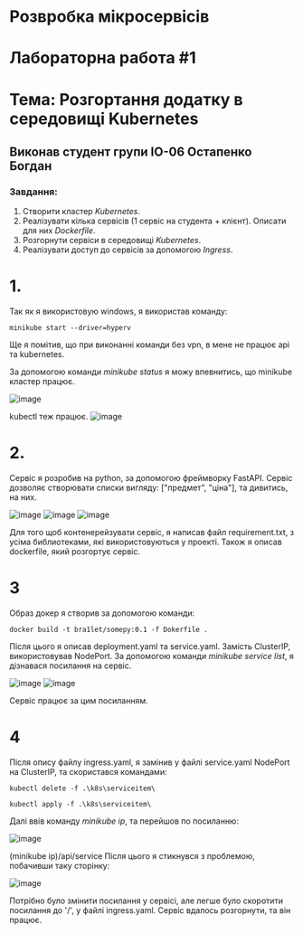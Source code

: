 # Розвробка мікросервісів
# Лабораторна работа #1 
# Тема: Розгортання додатку в середовищі Kubernetes
## Виконав студент групи IO-06 Остапенко Богдан
### Завдання:

1. Створити кластер *Kubernetes*.
2. Реалізувати кілька сервісів (1 сервіс на студента + клієнт). Описати для них *Dockerfile*.
3. Розгорнути сервіси в середовищі *Kubernetes*.
4. Реалізувати доступ до сервісів за допомогою *Ingress*.

# 1.
Так як я використовую windows, я використав команду:

```shell
minikube start --driver=hyperv
```
Ще я помітив, що при виконанні команди без vpn, в мене не працює api та kubernetes.

За допомогою команди *minikube status* я можу впевнитись, що minikube кластер працює.

![image](https://user-images.githubusercontent.com/98806855/194111462-17308065-1601-49e0-b1ea-5e19767b6b04.png)

kubectl теж працює.
![image](https://user-images.githubusercontent.com/98806855/194111760-c1501e6e-99e3-49d5-9072-c40122401a04.png)

# 2. 
Сервіс я розробив на python, за допомогою фреймворку FastAPI.
Сервіс дозволяє створювати списки вигляду: ["предмет", "ціна"], та дивитись, на них.

![image](https://user-images.githubusercontent.com/98806855/194115363-80d23c52-d078-4aa2-8711-7983aaf7d6c2.png)
![image](https://user-images.githubusercontent.com/98806855/194115404-63c4771a-4b87-48fb-9271-c7d2782aabc5.png)
![image](https://user-images.githubusercontent.com/98806855/194115481-d166f030-9bde-4f6d-9c18-15a5b2688673.png)

Для того щоб контенерейзувати сервіс, я написав файл requirement.txt, з усіма библиотеками, які використовуються у проекті.
Також я описав dockerfile, який розгортує сервіс.
# 3 
Образ докер я створив за допомогою команди:
```shell
docker build -t bra1let/somepy:0.1 -f Dokerfile .
```
Після цього я описав deployment.yaml та service.yaml.
Замість ClusterIP, використовував NodePort.
За допомогою команди *minikube service list*, я дізнавася посилання на сервіс.

![image](https://user-images.githubusercontent.com/98806855/194117340-c401f18f-f794-4fe3-aefc-6a6aaa83d2f6.png)
![image](https://user-images.githubusercontent.com/98806855/194117435-807dc3ab-1e17-48cd-9e03-7592a5f448dd.png)

Сервіс працює за цим посиланням.
# 4 
Після опису файлу ingress.yaml, я замінив у файлі service.yaml NodePort на ClusterIP, та скористався командами:
```shell
kubectl delete -f .\k8s\serviceitem\
```
```shell
kubectl apply -f .\k8s\serviceitem\
```
Далі ввів команду *minikube ip*, та перейшов по посиланню:

![image](https://user-images.githubusercontent.com/98806855/194117921-357b6bba-84ab-4c85-8883-0a6a23e61037.png)

(minikube ip)/api/service
Після цього я стикнувся з проблемою, побачивши таку сторінку:

![image](https://user-images.githubusercontent.com/98806855/194118233-d9f828b5-198b-4f08-9348-815a5a32f518.png)

Потрібно було змінити посилання у сервісі, але легше було скоротити посилання до '/', у файлі ingress.yaml.
Сервіс вдалось розгорнути, та він працює.
